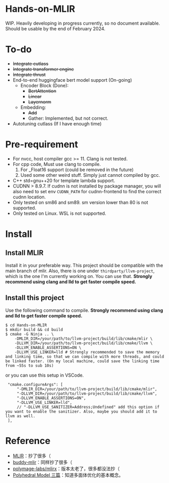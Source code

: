 # Hands-on-MLIR

WIP. Heavily developing in progress currently, so no document available. Should be usable by the end of February 2024.

# To-do

+ ~~Integrate cutlass~~
+ ~~Integrate transformer engine~~
+ ~~Integrate thrust~~
+ End-to-end huggingface bert model support (On-going)
    + Encoder Block (Done):
        + ~~BertAttention~~
        + ~~Linear~~
        + ~~Layernorm~~
    + Embedding:
        + ~~Add~~
        + Gather: Implemented, but not correct.
+ Autotuning cutlass (If I have enough time)

# Pre-requirement

+ For nvcc, host compiler gcc >= 11. Clang is not tested.
+ For cpp code, Must use clang to compile.
    1. For _Float16 support (could be removed in the future)
    2. Used some other weird stuff. Simply just cannot compiled by gcc.
+ C++ std=gnu++20 for template lambda support.
+ CUDNN > 8.9.7. If cudnn is not installed by package manager, you will also need to set env `CUDNN_PATH` for cudnn-frontend to find the correct cudnn location.
+ Only tested on sm86 and sm89. sm version lower than 80 is not supported.
+ Only tested on Linux. WSL is not supported.

# Install

## Install MLIR

Install it in your preferable way. This project should be compatible with the main branch of mlir. Also, there is one under `thirdparty/llvm-project`, which is the one I'm currently working on. You can use that.  **Strongly recommend using clang and lld to get faster compile speed.**

## Install this project

Use the following command to compile. **Strongly recommend using clang and lld to get faster compile speed.**

```
$ cd Hands-on-MLIR
$ mkdir build && cd build
$ cmake -G Ninja .. \
    -DMLIR_DIR=/your/path/to/llvm-project/build/lib/cmake/mlir \
    -DLLVM_DIR=/your/path/to/llvm-project/build/lib/cmake/llvm \
    -DLLVM_ENABLE_ASSERTIONS=ON \
    -DLLVM_USE_LINKER=lld # Strongly recommended to save the memory and linking time, so that we can compile with more threads, and could be linked faster. (On my local machine, could save the linking time from ~55s to sub 10s)
```

or you can use this setup in VSCode.

```
 "cmake.configureArgs": [
     "-DMLIR_DIR=/your/path/to/llvm-project/build/lib/cmake/mlir",
     "-DLLVM_DIR=/your/path/to/llvm-project/build/lib/cmake/llvm",
     "-DLLVM_ENABLE_ASSERTIONS=ON",
     "-DLLVM_USE_LINKER=lld",
     // "-DLLVM_USE_SANITIZER=Address;Undefined" add this option if you want to enable the sanitizer. Also, maybe you should add it to llvm as well.
 ],
```

# Reference

+ [MLIR](https://github.com/llvm/llvm-project/)：抄了很多（
+ [buddy-mlir](https://github.com/buddy-compiler/buddy-mlir)：同样抄了很多（
+ [polymage-labs/mlirx](https://github.com/polymage-labs/mlirx)：版本太老了，很多都没法抄（
+ [Polyhedral Model 三篇](https://mp.weixin.qq.com/s?__biz=MzI3MDQ2MjA3OA==&mid=2247485130&idx=1&sn=a5773bf17e6854d1238b035366641bcc&chksm=ead1fbdbdda672cdf9b2480a431cef85e4d377d07f8c586a932adabd50656cbdcd7d891156bf&mpshare=1&scene=1&srcid=&sharer_sharetime=1569677798809&sharer_shareid=b33ef36fa0caf5cb82e76916516aa7df#rd)：知道多面体优化的基本概念。
